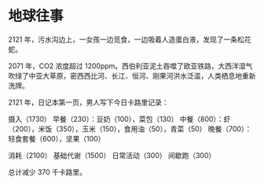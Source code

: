 # 地球往事


2121 年，污水沟边上，一女孩一边觅食，一边吸着人造蛋白液，发现了一条松花蛇。

2071 年，CO2 浓度超过 1200ppm。西伯利亚泥土吞噬了欧亚铁路，大西洋湿气吹绿了中亚大草原，密西西比河、长江、恒河、刚果河洪水泛滥，人类栖息地重新洗牌。

2121 年，日记本第一页，男人写下今日卡路里记录：

摄入（1730）
早餐（230）：豆奶（100），菜包（130）
中餐（800）：虾（200），米饭（350），玉米（150），食用油（50），青菜（50）
晚餐（700）：轻食套餐（600），坚果（100）

消耗（2100）
基础代谢（1500）
日常活动（300）
间歇跑（300）

总计减少 370 千卡路里。

